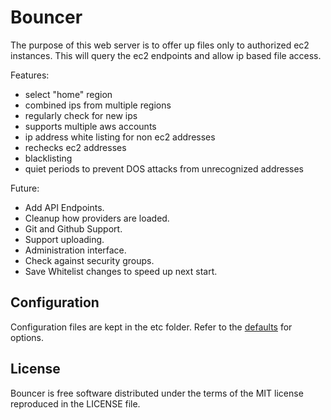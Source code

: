 # Bouncer

The purpose of this web server is to offer up files only to authorized ec2 instances. This will query the ec2 endpoints and allow ip based file access. 

Features:
* select "home" region
* combined ips from multiple regions
* regularly check for new ips
* supports multiple aws accounts
* ip address white listing for non ec2 addresses 
* rechecks ec2 addresses
* blacklisting
* quiet periods to prevent DOS attacks from unrecognized addresses

Future:
* Add API Endpoints.
* Cleanup how providers are loaded.
* Git and Github Support.
* Support uploading.
* Administration interface.
* Check against security groups.
* Save Whitelist changes to speed up next start.

## Configuration

Configuration files are kept in the etc folder. Refer to the [defaults](etc/defaults.json) for options.

## License

Bouncer is free software distributed under the terms of the MIT license reproduced in the LICENSE file.

